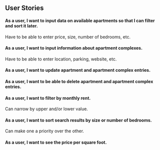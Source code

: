 ## User Stories

#### As a user, I want to input data on available apartments so that I can filter and sort it later.

Have to be able to enter price, size, number of bedrooms, etc.

#### As a user, I want to input information about apartment complexes.

Have to be able to enter location, parking, website, etc.

#### As a user, I want to update apartment and apartment complex entries.

#### As a user, I want to be able to delete apartment and apartment complex entries.

#### As a user, I want to filter by monthly rent.

Can narrow by upper and/or lower value.

#### As a user, I want to sort search results by size or number of bedrooms.

Can make one a priority over the other.

#### As a user, I want to see the price per square foot.
